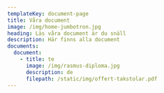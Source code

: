 ```yaml
---
templateKey: document-page
title: Våra document
image: /img/home-jumbotron.jpg
heading: Läs våra document är du snäll
description: Här finns alla document
documents:
  document:
    - title: te
      image: /img/rasmus-diploma.jpg
      description: de
      filepath: /static/img/offert-takstolar.pdf
---
```

